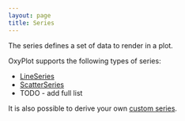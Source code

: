 ```yaml
---
layout: page
title: Series
---
```


The series defines a set of data to render in a plot.

OxyPlot supports the following types of series:

- [LineSeries](series/LineSeries)
- [ScatterSeries](series/ScatterSeries)
- TODO - add full list

It is also possible to derive your own [custom series](custom-series).